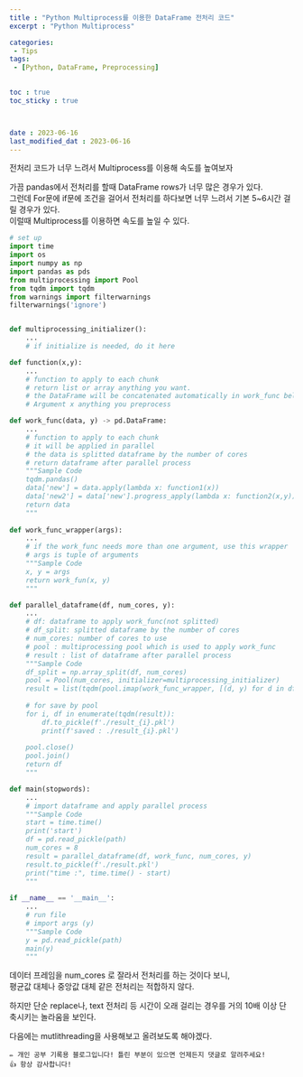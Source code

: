 ```yaml
--- 
title : "Python Multiprocess를 이용한 DataFrame 전처리 코드"
excerpt : "Python Multiprocess"

categories:  
 - Tips
tags: 
 - [Python, DataFrame, Preprocessing]

  
toc : true
toc_sticky : true



date : 2023-06-16
last_modified_dat : 2023-06-16
---
```

<div class='notice--info' markdown='1'>
전처리 코드가 너무 느려서 Multiprocess를 이용해 속도를 높여보자
</div>
 
가끔 pandas에서 전처리를 할때 DataFrame rows가 너무 많은 경우가 있다.  
그런데 For문에 if문에 조건을 걸어서 전처리를 하다보면 너무 느려서 기본 5~6시간 걸릴 경우가 있다.  
이럴때 Multiprocess를 이용하면 속도를 높일 수 있다.  

```python
# set up
import time
import os
import numpy as np
import pandas as pds
from multiprocessing import Pool
from tqdm import tqdm
from warnings import filterwarnings
filterwarnings('ignore')  


def multiprocessing_initializer():
    ...
    # if initialize is needed, do it here

def function(x,y):
    ...
    # function to apply to each chunk
    # return list or array anything you want.
    # the DataFrame will be concatenated automatically in work_func below
    # Argument x anything you preprocess

def work_func(data, y) -> pd.DataFrame:
    ...
    # function to apply to each chunk
    # it will be applied in parallel
    # the data is splitted dataframe by the number of cores
    # return dataframe after parallel process
    """Sample Code
    tqdm.pandas()
    data['new'] = data.apply(lambda x: function1(x))
    data['new2'] = data['new'].progress_apply(lambda x: function2(x,y))
    return data
    """
    
def work_func_wrapper(args):
    ...
    # if the work_func needs more than one argument, use this wrapper
    # args is tuple of arguments
    """Sample Code
    x, y = args
    return work_fun(x, y)
    """

def parallel_dataframe(df, num_cores, y):
    ...
    # df: dataframe to apply work_func(not splitted)
    # df_split: splitted dataframe by the number of cores
    # num_cores: number of cores to use
    # pool : multiprocessing pool which is used to apply work_func
    # result : list of dataframe after parallel process
    """Sample Code
    df_split = np.array_split(df, num_cores)
    pool = Pool(num_cores, initializer=multiprocessing_initializer)
    result = list(tqdm(pool.imap(work_func_wrapper, [(d, y) for d in df_split]), total=len(df_split)))
    
    # for save by pool
    for i, df in enumerate(tqdm(result)):
        df.to_pickle(f'./result_{i}.pkl')
        print(f'saved : ./result_{i}.pkl')
    
    pool.close()
    pool.join()
    return df
    """

def main(stopwords):
    ...
    # import dataframe and apply parallel process
    """Sample Code
    start = time.time()
    print('start')
    df = pd.read_pickle(path)
    num_cores = 8 
    result = parallel_dataframe(df, work_func, num_cores, y)
    result.to_pickle(f'./result.pkl')
    print("time :", time.time() - start)
    """
    
if __name__ == '__main__':
    ...
    # run file
    # import args (y)
    """Sample Code
    y = pd.read_pickle(path)
    main(y)
    """
```

데이터 프레임을 num_cores 로 잘라서 전처리를 하는 것이다 보니,  
평균값 대체나 중앙값 대체 같은 전처리는 적합하지 않다.  

하지만 단순 replace나, text 전처리 등 시간이 오래 걸리는 경우를 거의 10배 이상 단축시키는 놀라움을 보인다.  
 
<div class='notice--info' markdown='1'>
다음에는 mutlithreading을 사용해보고 올려보도록 해야겠다.
</div>

```
✏️ 개인 공부 기록용 블로그입니다! 틀린 부분이 있으면 언제든지 댓글로 알려주세요!
👍 항상 감사합니다!
```
